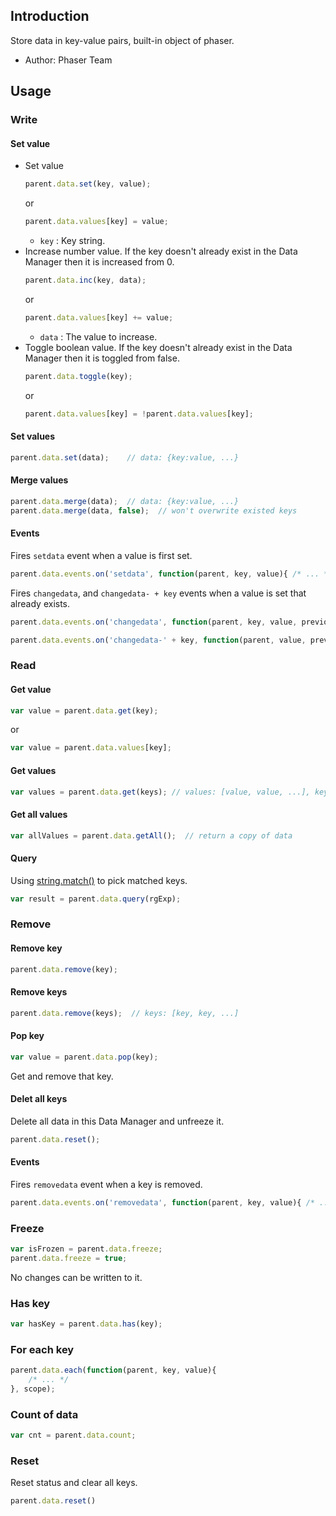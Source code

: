 ## Introduction

Store data in key-value pairs, built-in object of phaser.

- Author: Phaser Team

## Usage

### Write

#### Set value

- Set value
    ```javascript
    parent.data.set(key, value);
    ```
    or
    ```javascript
    parent.data.values[key] = value;
    ```
    - `key` : Key string.
- Increase number value. If the key doesn't already exist in the Data Manager then it is increased from 0.
    ```javascript
    parent.data.inc(key, data);
    ```
    or
    ```javascript
    parent.data.values[key] += value;
    ```
    - `data` : The value to increase. 
- Toggle boolean value. If the key doesn't already exist in the Data Manager then it is toggled from false.
    ```javascript
    parent.data.toggle(key);
    ```
    or
    ```javascript
    parent.data.values[key] = !parent.data.values[key];
    ```

#### Set values

```javascript
parent.data.set(data);    // data: {key:value, ...}
```

#### Merge values

```javascript
parent.data.merge(data);  // data: {key:value, ...}
parent.data.merge(data, false);  // won't overwrite existed keys
```

#### Events

Fires `setdata` event when a value is first set.

```javascript
parent.data.events.on('setdata', function(parent, key, value){ /* ... */ });
```

Fires `changedata`, and `changedata- + key` events when a value is set that already exists.

```javascript
parent.data.events.on('changedata', function(parent, key, value, previousValue){ /* ... */ });
```

```javascript
parent.data.events.on('changedata-' + key, function(parent, value, previousValue){ /* ... */ });
```

### Read

#### Get value

```javascript
var value = parent.data.get(key);
```
or
```javascript
var value = parent.data.values[key];
```

#### Get values

```javascript
var values = parent.data.get(keys); // values: [value, value, ...], keys: [key, key, ...]
```

#### Get all values

```javascript
var allValues = parent.data.getAll();  // return a copy of data
```

#### Query

Using [string.match()](https://developer.mozilla.org/en-US/docs/Web/JavaScript/Reference/Global_Objects/String/match) to pick matched keys.

```javascript
var result = parent.data.query(rgExp);
```

### Remove

#### Remove key

```javascript
parent.data.remove(key);
```

#### Remove keys

```javascript
parent.data.remove(keys);  // keys: [key, key, ...]
```

#### Pop key

```javascript
var value = parent.data.pop(key);
```

Get and remove that key.

#### Delet all keys

Delete all data in this Data Manager and unfreeze it.

```javascript
parent.data.reset();
```

#### Events

Fires `removedata` event when a key is removed.

```javascript
parent.data.events.on('removedata', function(parent, key, value){ /* ... */ });
```

### Freeze

```javascript
var isFrozen = parent.data.freeze;
parent.data.freeze = true;
```

No changes can be written to it.

### Has key

```javascript
var hasKey = parent.data.has(key);
```

### For each key

```javascript
parent.data.each(function(parent, key, value){
    /* ... */
}, scope);
```

### Count of data

```javascript
var cnt = parent.data.count;
```

### Reset

Reset status and clear all keys.

```javascript
parent.data.reset()
```